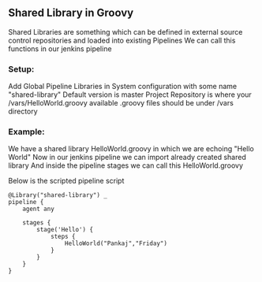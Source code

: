 ## Shared Library in Groovy
Shared Libraries are something which can be defined in external source control repositories and loaded into existing Pipelines
We can call this functions in our jenkins pipeline

### Setup:
Add Global Pipeline Libraries in System configuration with some name "shared-library"
Default version is master
Project Repository is where your /vars/HelloWorld.groovy available
.groovy files should be under /vars directory 


### Example:
We have a shared library HelloWorld.groovy in which we are echoing "Hello World"
Now in our jenkins pipeline we can import already created shared library 
And inside the pipeline stages we can call this HelloWorld.groovy

Below is the scripted pipeline script
```console
@Library("shared-library") _
pipeline {
    agent any

    stages {
        stage('Hello') {
            steps {
                HelloWorld("Pankaj","Friday")
            }
        }
    }
}
```


